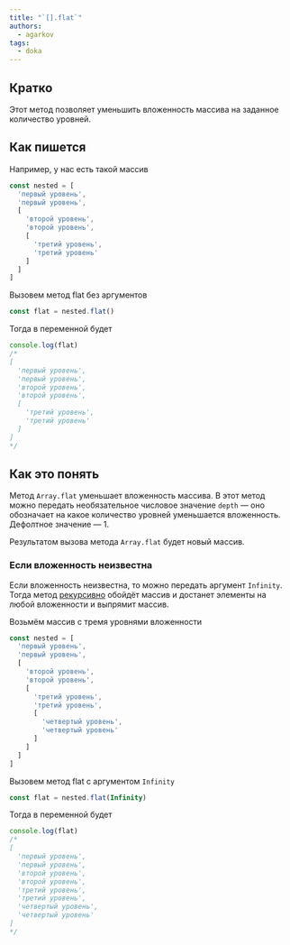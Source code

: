 ```yaml
---
title: "`[].flat`"
authors:
  - agarkov
tags:
  - doka
---
```


## Кратко

Этот метод позволяет уменьшить вложенность массива на заданное количество уровней.

## Как пишется

Например, у нас есть такой массив

```js
const nested = [
  'первый уровень',
  'первый уровень',
  [
    'второй уровень',
    'второй уровень',
    [
      'третий уровень',
      'третий уровень'
    ]
  ]
]
```

Вызовем метод flat без аргументов

```js
const flat = nested.flat()
```

Тогда в переменной будет

```js
console.log(flat)
/*
[
  'первый уровень',
  'первый уровень',
  'второй уровень',
  'второй уровень',
  [
    'третий уровень',
    'третий уровень'
  ]
]
*/
```

## Как это понять

Метод `Array.flat` уменьшает вложенность массива. В этот метод можно передать необязательное числовое значение `depth` — оно обозначает на какое количество уровней уменьшается вложенность. Дефолтное значение — 1.

Результатом вызова метода `Array.flat` будет новый массив.

### Если вложенность неизвестна

Если вложенность неизвестна, то можно передать аргумент `Infinity`. Тогда метод [рекурсивно](/js/recursion/) обойдёт массив и достанет элементы на любой вложенности и выпрямит массив.

Возьмём массив с тремя уровнями вложенности

```js
const nested = [
  'первый уровень',
  'первый уровень',
  [
    'второй уровень',
    'второй уровень',
    [
      'третий уровень',
      'третий уровень',
      [
        'четвертый уровень',
        'четвертый уровень'
      ]
    ]
  ]
]
```

Вызовем метод flat с аргументом `Infinity`

```js
const flat = nested.flat(Infinity)
```

Тогда в переменной будет

```js
console.log(flat)
/*
[
  'первый уровень',
  'первый уровень',
  'второй уровень',
  'второй уровень',
  'третий уровень',
  'третий уровень',
  'четвертый уровень',
  'четвертый уровень'
]
*/
```
